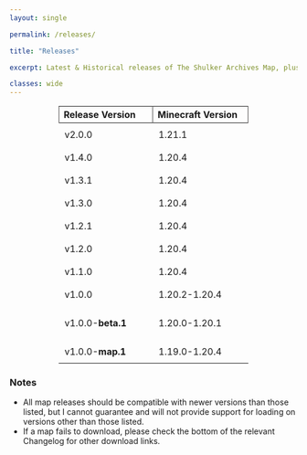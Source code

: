 ```yaml
---
layout: single

permalink: /releases/

title: "Releases"

excerpt: Latest & Historical releases of The Shulker Archives Map, plus the relevant changelogs.

classes: wide
---
```


<style>
#page-title{
text-align: center;
}
article.page {
  float: left;
  width: 100%;
}
table{
margin-left: auto;
margin-right: auto;
width: 66%;
}
th{
border-left: 1px solid #494848;
border-right: 1px solid #494848;
}
td{
padding: 10px 46px 10px 10px; /* top, right, bottom, left */
white-space: nowrap;
}
tbody tr:hover{
background-color: gray;
}
</style>

| Release Version   | Minecraft Version | Entry Count                         | Download                                                                                    | Changelog                                                               |
|:------------------|:------------------|-------------------------------------|---------------------------------------------------------------------------------------------|-------------------------------------------------------------------------|
| v2.0.0            | 1.21.1            | 0                                   | [Download]({{ site.baseurl }}/releases/v2.0.0/TheShulkerArchives_v2.0.0.zip)                | [v1.4.0 -> v2.0.0]({% link releases/v2.0.0/Changelog.md %})             |
| v1.4.0            | 1.20.4            | 2,433                               | [Download]({{ site.baseurl }}/releases/v1.4.0/TheShulkerArchives_v1.4.0.zip)                | [v1.3.1 -> v1.4.0]({% link releases/v1.4.0/Changelog.md %})             |
| v1.3.1            | 1.20.4            | 2,419                               | [Download]({{ site.baseurl }}/releases/v1.3.1/TheShulkerArchives_v1.3.1.zip)                | [v1.3.0 -> v1.3.1]({% link releases/v1.3.1/Changelog.md %})             |
| v1.3.0            | 1.20.4            | 2,420                               | [Download]({{ site.baseurl }}/releases/v1.3.0/TheShulkerArchives_v1.3.0-1.20.4.zip)         | [v1.2.2 -> v1.3.0]({% link releases/v1.3.0/Changelog.md %})             |
| v1.2.1            | 1.20.4            | 2,376 Entries                       | [Download]({{ site.baseurl }}/releases/v1.2.1/TheShulkerArchives_v1.2.1.zip)                | [v1.2.0 -> v1.2.1]({% link releases/v1.2.1/Changelog.md %})             |
| v1.2.0            | 1.20.4            | 2,378 Entries                       | [Download]({{ site.baseurl }}/releases/v1.2.0/TheShulkerArchives_v1.2.0.zip)                | [v1.1.0 -> v1.2.0]({% link releases/v1.2.0/Changelog.md %})             |
| v1.1.0            | 1.20.4            | 2,036 Entries                       | [Download]({{ site.baseurl }}/releases/v1.1.0/TheShulkerArchives_v1.1.0.zip)                | [v1.0.0 -> v1.1.0]({% link releases/v1.1.0/Changelog.md %})             |
| v1.0.0            | 1.20.2-1.20.4     | 1,873 Entries                       | [Download]({{ site.baseurl }}/releases/v1.0.0/TheShulkerArchives_v1.0.0.zip)                | [v1.0.0-beta.1 -> v1.0.0]({% link releases/v1.0.0/Changelog.md %})      |
| v1.0.0-**beta.1** | 1.20.0-1.20.1     | 1,638 Entries +<br/> 15 Collections | [Download]({{ site.baseurl }}/releases/v1.0.0-beta.1/TheShulkerArchives_v1.0.0-beta.1.zip)  | [v0 -> v1.0.0-beta.1]({% link releases/v1.0.0-beta.1/Changelog.md %})   |
| v1.0.0-**map.1**  | 1.19.0-1.20.4     | 0                                   | [Download]({{ site.baseurl }}/releases/v1.0.0-map.1/TheShulkerArchivesMap_v1.0.0-map.1.zip) | [v0 -> v1.0.0-map.1]({% link releases/v1.0.0-map.1/Changelog.md %})     |

### Notes
- All map releases should be compatible with newer versions than those listed, but I cannot guarantee and will not provide support for loading on versions other than those listed.
- If a map fails to download, please check the bottom of the relevant Changelog for other download links.